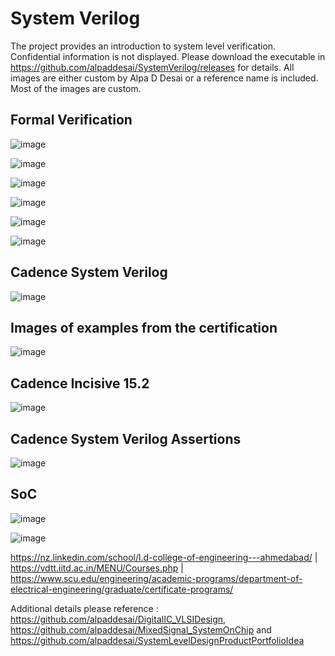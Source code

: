 # System Verilog 

The project provides an introduction to system level verification. Confidential information is not displayed. Please download the executable in https://github.com/alpaddesai/SystemVerilog/releases for details. All images are either custom by Alpa D Desai or a reference name is included. Most of the images are custom. 

## Formal Verification
![image](SVImage.png)

![image](Image2.png)

![image](SystemLevelModeling.png)

![image](FPGAVivadoDesignSuiteImage.png)

![image](HardentStudentCertificate.png)

![image](SystemVerilog.jpg)

## Cadence System Verilog 
![image](SystemVerilogCertificate.jpg)
## Images of examples from the certification
![image](CadenceCertificationLabworkExample.jpg)
## Cadence Incisive 15.2
![image](LabSimulations.png)


## Cadence System Verilog Assertions
![image](SystemVerilogAssertions.png)

## SoC 
![image](SoC_SystemVerilog.jpg)

![image](USCopyrightCertificateofRegistration.png)

https://nz.linkedin.com/school/l.d-college-of-engineering---ahmedabad/  |   https://vdtt.iitd.ac.in/MENU/Courses.php | https://www.scu.edu/engineering/academic-programs/department-of-electrical-engineering/graduate/certificate-programs/

Additional details please reference : https://github.com/alpaddesai/DigitalIC_VLSIDesign, https://github.com/alpaddesai/MixedSignal_SystemOnChip  and https://github.com/alpaddesai/SystemLevelDesignProductPortfolioIdea


